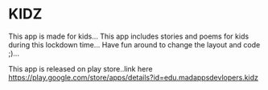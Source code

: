 # KIDZ
This app is made for kids...
This app includes stories and poems for kids during this lockdown time...
Have fun around to change the layout and code ;)...

This app is released on play store..link here
https://play.google.com/store/apps/details?id=edu.madappsdevlopers.kidz

